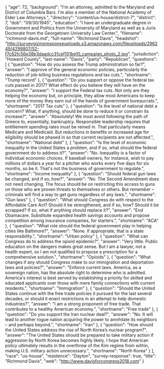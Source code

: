 {
  "age": 72,
  "background": "I'm an attorney, admitted to the Maryland and District of Columbia Bars. I'm also a member of the National Academy of Elder Law Attorneys.",
  "directory": "content/us-house/district-7",
  "district": 7,
  "dob": "09/30/1945",
  "education": "I have an undergraduate degree in Government and Politics from the University of Maryland as well as a Juris Doctorate from the Georgetown University Law Center.",
  "filename": "richmond-davis.md",
  "full-name": "Richmond Davis",
  "headshot": "http://surveygizmoresponseuploads.s3.amazonaws.com/fileuploads/296249/4299807/52-f7c62fc56e38b3daadcc31cef101be10_campaign_photo_2.jpg",
  "jurisdiction": "Howard County",
  "last-name": "Davis",
  "party": "Republican",
  "questions": [
    {
      "question": "How do you assess the Trump administration so far?",
      "answer": "I approve of the general economic policies, particularly the reduction of job-killing business regulations and tax cuts.",
      "shortname": "Trump record"
    },
    {
      "question": "Do you support or oppose the federal tax cuts passed in 2017? What effect do you believe they will have on the economy?",
      "answer": "I support the Federal tax cuts. Not only are they helping the economy but, on principle, they allow most Americans to keep more of the money they earn out of the hands of government bureaucrats.",
      "shortname": "2017 Tax cuts"
    },
    {
      "question": "Is the level of national debt a concern? What, if anything, should be done to reduce it or constrain its increase?",
      "answer": "Absolutely! We must avoid following the path of Greece to, essentially, bankruptcy. Responsible leadership requires that entitlement spending rates must be reined in. That particularly means Medicare and Medicaid. But reductions in benefits or increased age for eligibility should be phased in so that current recipients are not affected.",
      "shortname": "National debt"
    },
    {
      "question": "Is the level of economic inequality in the United States a problem, and if so, what should the federal government do to address it?",
      "answer": "No. Inequality is a factor of individual economic choices. If baseball owners, for instance, wish to pay millions of dollars a year for a pitcher who works every five days for six months, so be it. That's not the business of government to regulate.",
      "shortname": "Income inequality"
    },
    {
      "question": "Should federal gun laws be changed, and if so, how?",
      "answer": "No. The Second Amendment does not need changing. The focus should be on restricting this access to guns on those who are proven threats to themselves or others. But remember – criminals will find a way to get guns regardless of any laws.",
      "shortname": "Gun laws"
    },
    {
      "question": "What should Congress do with respect to the Affordable Care Act? Should it be strengthened, and if so, how? Should it be scrapped? If so, what if anything should replace it?",
      "answer": "End Obamacare. Substitute expanded health savings accounts and propose competition among insurance companies, for starters.",
      "shortname": "ACA"
    },
    {
      "question": "What role should the federal government play in helping cities like Baltimore?",
      "answer": "None. If appropriate, that is a state responsibility.",
      "shortname": "Urban policy"
    },
    {
      "question": "What can Congress do to address the opioid epidemic?",
      "answer": "Very little. Public education on the dangers makes great sense. But I am a lawyer, not a health expert, so I am not qualified to propose a prescription for a comprehensive solution.",
      "shortname": "Opioids"
    },
    {
      "question": "What changes if any should Congress make to our immigration and deportation laws and policies?",
      "answer": "Enforce current laws. America, as a sovereign nation, has the absolute right to determine who is admitted. America's interest is best served by establishing a priority for skilled and educated applicants over those with mere family connections with current residents.",
      "shortname": "Immigration"
    },
    {
      "question": "Should the United States continue with the free trade policies it pursued for the last several decades, or should it enact restrictions in an attempt to help domestic industries?",
      "answer": "I am a strong proponent of free trade. That contributes to a healthy American economy.",
      "shortname": "Free trade"
    },
    {
      "question": "Do you support the Iran nuclear deal?",
      "answer": "No. It will lead to another rogue nation acquiring the power to annihilate its neighbors – and perhaps beyond.",
      "shortname": "Iran"
    },
    {
      "question": "How should the United States address the rise of North Korea’s nuclear program?",
      "answer": "The United States should be prepared to take military action if aggression by North Korea becomes highly likely. I hope that American policy ultimately results in the overthrow of the Kim regime from within, making U.S. military action unnecessary.",
      "shortname": "North Korea"
    }
  ],
  "race": "us-house",
  "residence": "Dayton",
  "survey-response": true,
  "title": "Richmond Davis",
  "web": "http://www.davisforcongress2018.com"
}
